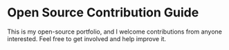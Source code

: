 # Open Source Contribution Guide
This is my open-source portfolio, and I welcome contributions from anyone interested. Feel free to get involved and help improve it.
